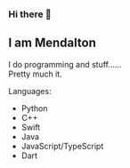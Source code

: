 ### Hi there 👋
## I am Mendalton
I do programming and stuff...... <br>
Pretty much it. <br>

Languages: 
* Python
* C++
* Swift
* Java
* JavaScript/TypeScript
* Dart
